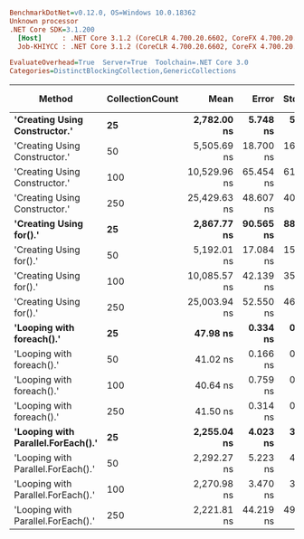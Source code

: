 ``` ini

BenchmarkDotNet=v0.12.0, OS=Windows 10.0.18362
Unknown processor
.NET Core SDK=3.1.200
  [Host]     : .NET Core 3.1.2 (CoreCLR 4.700.20.6602, CoreFX 4.700.20.6702), X64 RyuJIT
  Job-KHIYCC : .NET Core 3.1.2 (CoreCLR 4.700.20.6602, CoreFX 4.700.20.6702), X64 RyuJIT

EvaluateOverhead=True  Server=True  Toolchain=.NET Core 3.0  
Categories=DistinctBlockingCollection,GenericCollections  

```
|                             Method | CollectionCount |         Mean |     Error |    StdDev |  Gen 0 | Gen 1 | Gen 2 | Allocated |
|----------------------------------- |---------------- |-------------:|----------:|----------:|-------:|------:|------:|----------:|
|      **&#39;Creating Using Constructor.&#39;** |              **25** |  **2,782.00 ns** |  **5.748 ns** |  **5.096 ns** | **0.1526** |     **-** |     **-** |    **1440 B** |
|      &#39;Creating Using Constructor.&#39; |              50 |  5,505.69 ns | 18.700 ns | 16.577 ns | 0.1678 |     - |     - |    1640 B |
|      &#39;Creating Using Constructor.&#39; |             100 | 10,529.96 ns | 65.454 ns | 61.226 ns | 0.2136 |     - |     - |    2040 B |
|      &#39;Creating Using Constructor.&#39; |             250 | 25,429.63 ns | 48.607 ns | 40.589 ns | 0.3357 |     - |     - |    3240 B |
|            **&#39;Creating Using for().&#39;** |              **25** |  **2,867.77 ns** | **90.565 ns** | **88.947 ns** | **0.1259** |     **-** |     **-** |    **1208 B** |
|            &#39;Creating Using for().&#39; |              50 |  5,192.01 ns | 17.084 ns | 15.145 ns | 0.1297 |     - |     - |    1208 B |
|            &#39;Creating Using for().&#39; |             100 | 10,085.57 ns | 42.139 ns | 35.188 ns | 0.1221 |     - |     - |    1208 B |
|            &#39;Creating Using for().&#39; |             250 | 25,003.94 ns | 52.550 ns | 46.584 ns | 0.1221 |     - |     - |    1208 B |
|          **&#39;Looping with foreach().&#39;** |              **25** |     **47.98 ns** |  **0.334 ns** |  **0.312 ns** | **0.0085** |     **-** |     **-** |      **80 B** |
|          &#39;Looping with foreach().&#39; |              50 |     41.02 ns |  0.166 ns |  0.155 ns | 0.0085 |     - |     - |      80 B |
|          &#39;Looping with foreach().&#39; |             100 |     40.64 ns |  0.759 ns |  0.710 ns | 0.0085 |     - |     - |      80 B |
|          &#39;Looping with foreach().&#39; |             250 |     41.50 ns |  0.314 ns |  0.294 ns | 0.0085 |     - |     - |      80 B |
| **&#39;Looping with Parallel.ForEach().&#39;** |              **25** |  **2,255.04 ns** |  **4.023 ns** |  **3.763 ns** | **0.7019** |     **-** |     **-** |    **5167 B** |
| &#39;Looping with Parallel.ForEach().&#39; |              50 |  2,292.27 ns |  5.223 ns |  4.630 ns | 0.7019 |     - |     - |    5167 B |
| &#39;Looping with Parallel.ForEach().&#39; |             100 |  2,270.98 ns |  3.470 ns |  3.246 ns | 0.6981 |     - |     - |    5170 B |
| &#39;Looping with Parallel.ForEach().&#39; |             250 |  2,221.81 ns | 44.219 ns | 49.149 ns | 0.6828 |     - |     - |    5166 B |
